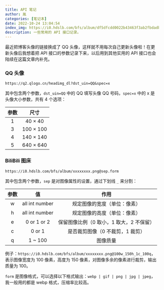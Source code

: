 ```yaml
---
title: API 笔记
author: 胤
categories: [笔记本]
date: 2022-10-24 13:04:54
index_img: https://i0.hdslb.com/bfs/album/df5dfcdd0022b43463f3ab2fbdadb1c3f196ad92.jpg@600w.webp
description: 一些常用的 API 接口记录。
---
```


最近把博客头像的链接换成了 QQ 头像，这样就不用每次自己更新头像啦！在更新头像后我想着把 API 接口的参数记录下来，以后用到其他实用的 API 接口也会陆续在这篇文章内补充。

### QQ 头像

`https://q2.qlogo.cn/headimg_dl?dst_uin=QQ&spec=x`

其中包含两个参数，`dst_uin=QQ` 中的 QQ 填写头像 QQ 号码，`spec=x` 中的 x 是头像大小参数，共有 4 个选项：

<div class="table_center">

| 参数 | 尺寸 |
| :----: | :----: |
| 1 | 40 × 40 |
| 3 | 100 × 100 |
| 4 | 140 × 140 |
| 5 | 640 × 640 |

</div>

### BiliBili 图床

`https://i0.hdslb.com/bfs/album/xxxxxxxx.png@sep.form`

其中包含两个参数，`sep` 是对图像属性的设置，通过下划线 `_` 来分割：

<div class="table_center">

| 参数 | 值 | 作用 |
| :----: | :----: | :----: |
| w | all int number | 规定图像的宽度（单位：像素） |
| h | all int number | 规定图像的高度（单位：像素） |
| e | 0 or 1 or 2 | 保留图像比例（0 取小，1 取大，2 不保留） |
| c | 0 or 1 | 是否裁剪图像（0 不裁剪，1 裁剪） |
| q | 1 ~ 100 | 图像质量 |

</div>

例子：`https://i0.hdslb.com/bfs/album/xxxxxxxx.png@100w_150h_1c_100q`，表示图像宽度为 100 像素，高度为 150 像素，对图像多余的像素进行裁剪，输出质量为 100。

`form` 是图像格式，可以选择以下格式输出：`webp | gif | png | jpg | jpeg`，我一般用的都是 webp 格式，压缩率比较高。